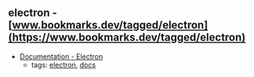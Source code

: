 electron - [www.bookmarks.dev/tagged/electron](https://www.bookmarks.dev/tagged/electron) 
---
* [Documentation - Electron](https://electron.atom.io/docs/)
    * tags: [electron](../tags/electron.md), [docs](../tags/docs.md)
